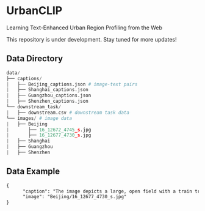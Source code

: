 # UrbanCLIP
Learning Text-Enhanced Urban Region Profiling from the Web

This repository is under development. Stay tuned for more updates!

## Data Directory
```python
data/
├── captions/
|   ├── Beijing_captions.json # image-text pairs
|   ├── Shanghai_captions.json
|   ├── Guangzhou_captions.json
|   ├── Shenzhen_captions.json
└── downstream_task/
|   ├── downstream.csv # downstream task data
└── images/ # image data
|   ├── Beijing
|       ├── 16_12672_4745_s.jpg
|       ├── 16_12677_4730_s.jpg
|   ├── Shanghai
|   ├── Guangzhou
|   ├── Shenzhen

```

## Data Example
```markdown
{
      "caption": "The image depicts a large, open field with a train track running through the middle of it",
      "image": "Beijing/16_12677_4730_s.jpg"
}
```
